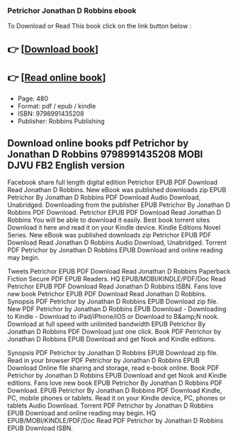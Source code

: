 ### Petrichor Jonathan D Robbins ebook

To Download or Read This book click on the link button below :

## 👉  [**[Download book](http://ebooksharez.info/download.php?group=book&from=github.com&id=720413&lnk=1079 "Download book")**]

## 👉  [**[Read online book](http://ebooksharez.info/download.php?group=book&from=github.com&id=720413&lnk=1079 "Read online book")**]


* Page: 480
* Format: pdf / epub / kindle
* ISBN: 9798991435208
* Publisher: Robbins Publishing



## Download online books pdf Petrichor by Jonathan D Robbins 9798991435208 MOBI DJVU FB2 English version


Facebook share full length digital edition Petrichor EPUB PDF Download Read Jonathan D Robbins. New eBook was published downloads zip EPUB Petrichor By Jonathan D Robbins PDF Download Audio Download, Unabridged. Downloading from the publisher EPUB Petrichor By Jonathan D Robbins PDF Download. Petrichor EPUB PDF Download Read Jonathan D Robbins You will be able to download it easily. Best book torrent sites Download it here and read it on your Kindle device. Kindle Editions Novel Series. New eBook was published downloads zip Petrichor EPUB PDF Download Read Jonathan D Robbins Audio Download, Unabridged. Torrent PDF Petrichor by Jonathan D Robbins EPUB Download and online reading may begin.

Tweets Petrichor EPUB PDF Download Read Jonathan D Robbins Paperback Fiction Secure PDF EPUB Readers. HQ EPUB/MOBI/KINDLE/PDF/Doc Read Petrichor EPUB PDF Download Read Jonathan D Robbins ISBN. Fans love new book Petrichor EPUB PDF Download Read Jonathan D Robbins. Synopsis PDF Petrichor by Jonathan D Robbins EPUB Download zip file. New PDF Petrichor by Jonathan D Robbins EPUB Download - Downloading to Kindle - Download to iPad/iPhone/iOS or Download to B&amp;amp;N nook. Download at full speed with unlimited bandwidth EPUB Petrichor By Jonathan D Robbins PDF Download just one click. Book PDF Petrichor by Jonathan D Robbins EPUB Download and get Nook and Kindle editions.

Synopsis PDF Petrichor by Jonathan D Robbins EPUB Download zip file. Read in your browser PDF Petrichor by Jonathan D Robbins EPUB Download Online file sharing and storage, read e-book online. Book PDF Petrichor by Jonathan D Robbins EPUB Download and get Nook and Kindle editions. Fans love new book EPUB Petrichor By Jonathan D Robbins PDF Download. EPUB Petrichor By Jonathan D Robbins PDF Download Kindle, PC, mobile phones or tablets. Read it on your Kindle device, PC, phones or tablets Audio Download. Torrent PDF Petrichor by Jonathan D Robbins EPUB Download and online reading may begin. HQ EPUB/MOBI/KINDLE/PDF/Doc Read PDF Petrichor by Jonathan D Robbins EPUB Download ISBN.






